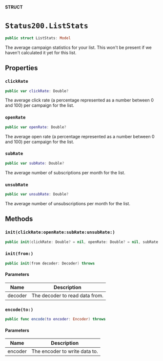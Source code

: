 **STRUCT**

# `Status200.ListStats`

```swift
public struct ListStats: Model
```

The average campaign statistics for your list. This won't be present if we haven't calculated it yet for this list.

## Properties
### `clickRate`

```swift
public var clickRate: Double?
```

The average click rate (a percentage represented as a number between 0 and 100) per campaign for the list.

### `openRate`

```swift
public var openRate: Double?
```

The average open rate (a percentage represented as a number between 0 and 100) per campaign for the list.

### `subRate`

```swift
public var subRate: Double?
```

The average number of subscriptions per month for the list.

### `unsubRate`

```swift
public var unsubRate: Double?
```

The average number of unsubscriptions per month for the list.

## Methods
### `init(clickRate:openRate:subRate:unsubRate:)`

```swift
public init(clickRate: Double? = nil, openRate: Double? = nil, subRate: Double? = nil, unsubRate: Double? = nil)
```

### `init(from:)`

```swift
public init(from decoder: Decoder) throws
```

#### Parameters

| Name | Description |
| ---- | ----------- |
| decoder | The decoder to read data from. |

### `encode(to:)`

```swift
public func encode(to encoder: Encoder) throws
```

#### Parameters

| Name | Description |
| ---- | ----------- |
| encoder | The encoder to write data to. |